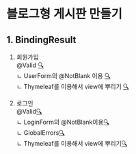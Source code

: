 # 블로그형 게시판 만들기
## 1. BindingResult

1. 회원가입<br>
    @Valid [🔍](https://github.com/BeomJunPark12/practice/blob/66ce8428184efae669a769dc7364085a1a1d0a69/src/main/java/com/beom/web/controller/UserController.java#L38)<br>
    ㄴ UserForm의 @NotBlank 이용 [🔍](https://github.com/BeomJunPark12/practice/blob/66ce8428184efae669a769dc7364085a1a1d0a69/src/main/java/com/beom/web/controller/user/UserForm.java#L13)<br>
    ㄴ Thymeleaf를 이용해서 view에 뿌리기 [🔍](https://github.com/BeomJunPark12/practice/blob/66ce8428184efae669a769dc7364085a1a1d0a69/src/main/resources/templates/user/createForm.html#L10)<br>

2. 로그인<br>
    @Valid[🔍](https://github.com/BeomJunPark12/practice/blob/66ce8428184efae669a769dc7364085a1a1d0a69/src/main/java/com/beom/web/controller/LoginController.java#L40)<br>
    ㄴ LoginForm의 @NotBlank이용[🔍](https://github.com/BeomJunPark12/practice/blob/66ce8428184efae669a769dc7364085a1a1d0a69/src/main/java/com/beom/web/controller/login/LoginForm.java#L12)<br>
    ㄴ GlobalErrors[🔍](https://github.com/BeomJunPark12/practice/blob/66ce8428184efae669a769dc7364085a1a1d0a69/src/main/java/com/beom/web/controller/LoginController.java#L51)<br>
    ㄴ Thymeleaf를 이용해서 view에 뿌리기[🔍](https://github.com/BeomJunPark12/practice/blob/66ce8428184efae669a769dc7364085a1a1d0a69/src/main/resources/templates/user/loginForm.html#L14)
             
